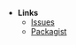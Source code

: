 * **Links**
  * [Issues](https://github.com/jubianchi/ppc/issues?q=is%3Aissue+is%3Aopen+milestone%3A1.x)
  * [Packagist](https://packagist.org/packages/jubianchi/ppc)
